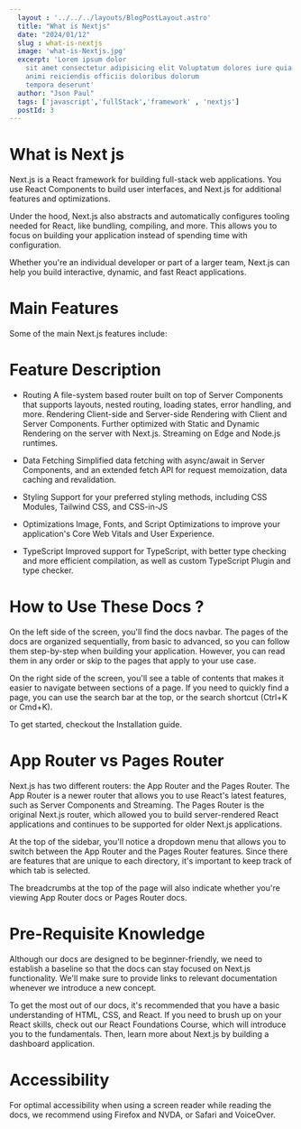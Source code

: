 ```yaml
---
  layout : '../../../layouts/BlogPostLayout.astro'
  title: "What is Nextjs"
  date: "2024/01/12"
  slug : what-is-nextjs
  image: 'what-is-Nextjs.jpg'
  excerpt: 'Lorem ipsum dolor
    sit amet consectetur adipisicing elit Voluptatum dolores iure quia
    animi reiciendis officiis doloribus dolorum
    tempora deserunt'
  author: "Json Paul"
  tags: ['javascript','fullStack','framework' , 'nextjs']
  postId: 3
---
```


# What is Next js

Next.js is a React framework for building full-stack web applications. You use React Components to build user interfaces, and Next.js for additional features and optimizations.

Under the hood, Next.js also abstracts and automatically configures tooling needed for React, like bundling, compiling, and more. This allows you to focus on building your application instead of spending time with configuration.

Whether you're an individual developer or part of a larger team, Next.js can help you build interactive, dynamic, and fast React applications.

# Main Features

Some of the main Next.js features include:

# Feature Description

- Routing A file-system based router built on top of Server Components that supports layouts, nested routing, loading states, error handling, and more.
  Rendering Client-side and Server-side Rendering with Client and Server Components. Further optimized with Static and Dynamic Rendering on the server with Next.js. Streaming on Edge and Node.js runtimes.

- Data Fetching Simplified data fetching with async/await in Server Components, and an extended fetch API for request memoization, data caching and revalidation.
- Styling Support for your preferred styling methods, including CSS Modules, Tailwind CSS, and CSS-in-JS
- Optimizations Image, Fonts, and Script Optimizations to improve your application's Core Web Vitals and User Experience.
- TypeScript Improved support for TypeScript, with better type checking and more efficient compilation, as well as custom TypeScript Plugin and type checker.

# How to Use These Docs ?

On the left side of the screen, you'll find the docs navbar. The pages of the docs are organized sequentially, from basic to advanced, so you can follow them step-by-step when building your application. However, you can read them in any order or skip to the pages that apply to your use case.

On the right side of the screen, you'll see a table of contents that makes it easier to navigate between sections of a page. If you need to quickly find a page, you can use the search bar at the top, or the search shortcut (Ctrl+K or Cmd+K).

To get started, checkout the Installation guide.

# App Router vs Pages Router

Next.js has two different routers: the App Router and the Pages Router. The App Router is a newer router that allows you to use React's latest features, such as Server Components and Streaming. The Pages Router is the original Next.js router, which allowed you to build server-rendered React applications and continues to be supported for older Next.js applications.

At the top of the sidebar, you'll notice a dropdown menu that allows you to switch between the App Router and the Pages Router features. Since there are features that are unique to each directory, it's important to keep track of which tab is selected.

The breadcrumbs at the top of the page will also indicate whether you're viewing App Router docs or Pages Router docs.

# Pre-Requisite Knowledge

Although our docs are designed to be beginner-friendly, we need to establish a baseline so that the docs can stay focused on Next.js functionality. We'll make sure to provide links to relevant documentation whenever we introduce a new concept.

To get the most out of our docs, it's recommended that you have a basic understanding of HTML, CSS, and React. If you need to brush up on your React skills, check out our React Foundations Course, which will introduce you to the fundamentals. Then, learn more about Next.js by building a dashboard application.

# Accessibility

For optimal accessibility when using a screen reader while reading the docs, we recommend using Firefox and NVDA, or Safari and VoiceOver.
